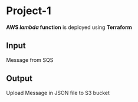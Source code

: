 # Project-1

**AWS *lambda* function** is deployed using **Terraform**

## Input

Message from SQS

## Output 

Upload Message in JSON file to S3 bucket